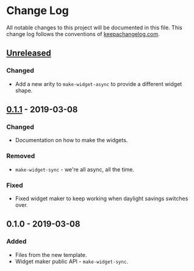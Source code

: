 # Change Log
All notable changes to this project will be documented in this file. This change log follows the conventions of [keepachangelog.com](http://keepachangelog.com/).

## [Unreleased]
### Changed
- Add a new arity to `make-widget-async` to provide a different widget shape.

## [0.1.1] - 2019-03-08
### Changed
- Documentation on how to make the widgets.

### Removed
- `make-widget-sync` - we're all async, all the time.

### Fixed
- Fixed widget maker to keep working when daylight savings switches over.

## 0.1.0 - 2019-03-08
### Added
- Files from the new template.
- Widget maker public API - `make-widget-sync`.

[Unreleased]: https://github.com/your-name/yehaa/compare/0.1.1...HEAD
[0.1.1]: https://github.com/your-name/yehaa/compare/0.1.0...0.1.1
